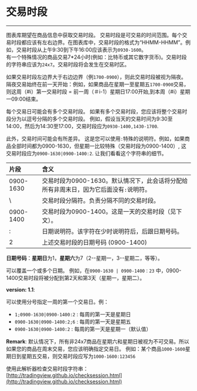 # 交易时段

---

图表库期望在商品信息中获取交易时段。 交易时段是可交易的时间范围。每个交易时段都应该有左右边界。在图表库中，交易时段的格式为“HHMM-HHMM”。例如，交易时段从上午9:30到下午16:00应该表示为`0930-1600`。  
 有一个特殊情况的商品交易7\*24小时\(例如：比特币或其它数字货币\)。交易时段的字符串应该为`24x7`。交易时段将会发生在交易时区。

如果交易时段左边界大于右边边界（例`1700-0900`），则此交易时段被视为隔夜。隔夜交易始终在前一天开始：例如，如果商品在星期一至星期五`1700-0900`交易，则这周（\#i）第一交易时段 = 前一周（＃i-1）星期日17:00开始,到本周（\#i）星期一09:00结束。

每个交易日可能会有多个交易时段。 如果有多个交易时段，您应该将整个交易时段分为以逗号分隔的多个交易时段。 例如，假设当天的交易时间为9:30至14:00，然后为14:30至17:00，交易时段应为`0930-1400,1430-1700`.

此外，交易时间可能会有所差异。 这是您可以使用`:`特殊的说明符。例如，如果商品全部时间都为0900-1630，但星期一比较特殊（交易时段为0900-1400）, 这交易时段应为`0900-1630|0900-1400:2`.  让我们看看这个字符串的细节。

| **片段** | **含义** |
| :--- | :--- |
| 0900-1630 | 交易时段为0900-1630。默认情况下，此会话将分配给所有非周末日，因为它后面没有`:`说明符。 |
| \ | 交易时段分隔符。负责分隔不同的交易时段。 |
| 0900-1400 | 交易时段为0900-1400。这是一天的交易时段（见下文）。 |
| : | 日期说明符。该字符在少时说明符后，后跟日期号码。 |
| 2 | 上述交易时段的日期号码 \(0900-1400\) |

**日期号码**：**星期日**为1，**星期六**为7（2--星期一，3--星期二，等等）。

可以覆盖一个或多个日期。 例如，在`0900-1630 | 0900-1400：23` 中，0900-1400交易时段将被分配到第2天和第3天（星期一，星期二）。

**version: 1.1**:

可以使用分号指定一周的第一个交易日。例：

- `1;0900-1630|0900-1400:2` : 每周的第一天是星期日
- `0900-1630|0900-1400:2;6` : 每周的第一天是星期五
- `0900-1630|0900-1400:2`   : 每周的第一天是星期一（默认值）

**Remark**: 默认情况下，所有非24x7商品在星期六和星期日被视为不可交易。所以如果您的商品在周末交易，您应该明确指定交易日。 例如：某个商品`1000-1600`星期日到星期五交易，则交易时段应写为`1000-1600:123456`

使用此解析器检查交易时段字符串：[http://tradingview.github.io/checksession.html](http://tradingview.github.io/checksession.html)


